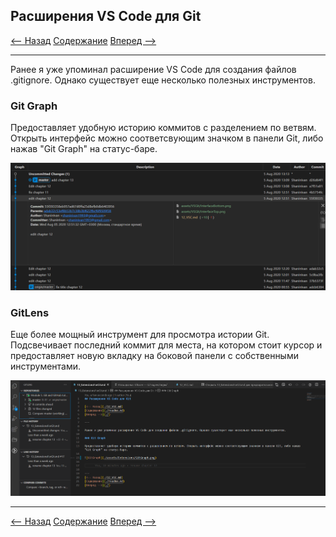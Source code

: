 ## Расширения VS Code для Git

[<-- Назад](./12_VSC.md)
[Содержание](./readme.md)
[Вперед -->](./)

---

Ранее я уже упоминал расширение VS Code для создания файлов .gitignore. Однако существует еще несколько полезных инструментов.

### Git Graph

Предоставляет удобную историю коммитов с разделением по ветвям. Открыть интерфейс можно соответсвующим значком в панели Git, либо нажав "Git Graph" на статус-баре.

![GitGraph](./assets/Extensions/GitGraph.png)

### GitLens 

Еще более мощный инструмент для просмотра истории Git. Подсвечивает последний коммит для места, на котором стоит курсор и предоставляет новую вкладку на боковой панели с собственными инструментами.

![GitLens](./assets/Extensions/GitLens.png)

---
[<-- Назад](./12_VSC.md)
[Содержание](./readme.md)
[Вперед -->](./)